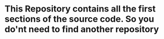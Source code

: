 # This Repository contains all the first sections of the source code. So you do'nt need to find another repository 